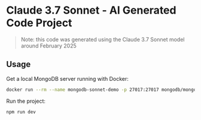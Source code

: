 # Claude 3.7 Sonnet - AI Generated Code Project
> Note: this code was generated using the Claude 3.7 Sonnet model around February 2025


## Usage

Get a local MongoDB server running with Docker:

```sh
docker run --rm --name mongodb-sonnet-demo -p 27017:27017 mongodb/mongodb-community-server:latest
```

Run the project:

```sh
npm run dev
```
